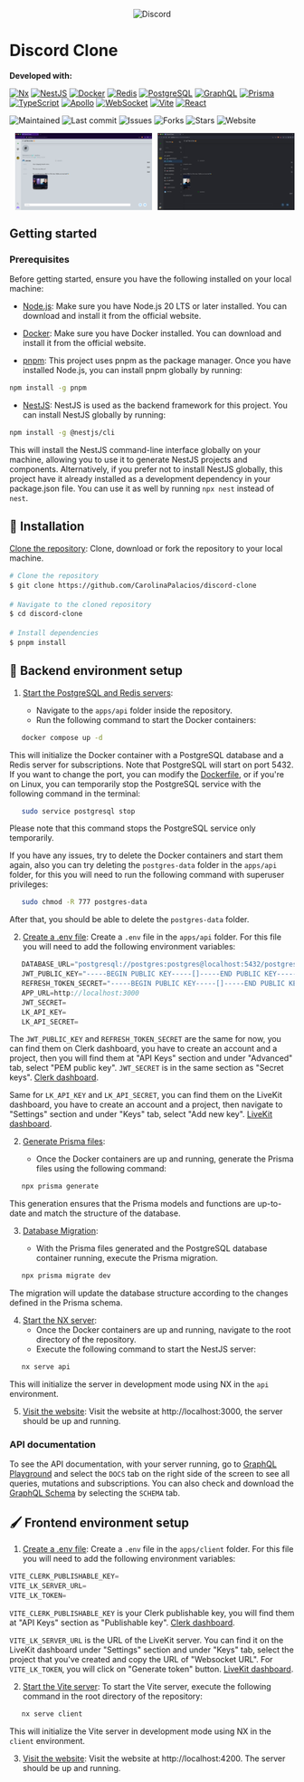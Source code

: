 <p align="center">
  <img src="https://www.svgrepo.com/show/353655/discord-icon.svg" alt="Discord" width="150" height="150" style="margin: auto;">
</p>

# Discord Clone

**Developed with:**

[![Nx](https://img.shields.io/badge/Nx-gray?style=for-the-badge&logo=nx&logoColor=lightblue)](https://nx.dev) [![NestJS](https://img.shields.io/badge/NestJS-gray?style=for-the-badge&logo=nestjs&logoColor=e0234e)](https://nestjs.com/) [![Docker](https://img.shields.io/badge/Docker-gray?style=for-the-badge&logo=docker&logoColor=007acc)](https://www.docker.com) [![Redis](https://img.shields.io/badge/Redis-gray?style=for-the-badge&logo=redis&logoColor=red)](https://redis.io) [![PostgreSQL](https://img.shields.io/badge/PostgreSQL-gray?style=for-the-badge&logo=postgresql&logoColor=007acc)](https://www.postgresql.org) [![GraphQL](https://img.shields.io/badge/GraphQL-gray?style=for-the-badge&logo=graphql&logoColor=f6009c)](https://graphql.org) [![Prisma](https://img.shields.io/badge/Prisma-gray?style=for-the-badge&logo=prisma&logoColor=00c2cb)](https://prisma.io) [![TypeScript](https://img.shields.io/badge/TypeScript-gray?style=for-the-badge&logo=typescript&logoColor=007acc)](https://www.typescriptlang.org) [![Apollo](https://img.shields.io/badge/Apollo-gray?style=for-the-badge&logo=apollographql&logoColor=pink)](https://www.apollographql.com) [![WebSocket](https://img.shields.io/badge/WebSocket-gray?style=for-the-badge&logo=Socket.io&logoColor=007acc)](https://www.npmjs.com/package/websocket) [![Vite](https://img.shields.io/badge/Vite-gray?style=for-the-badge&logo=vite&logoColor=yellow)](https://vitejs.dev) [![React](https://img.shields.io/badge/React-gray?style=for-the-badge&logo=react&logoColor=61dafb)](https://reactjs.org)

![Maintained](https://img.shields.io/badge/maintained-yes-indigo)
![Last commit](https://img.shields.io/github/last-commit/CarolinaPalacios/discord-clone/main)
![Issues](https://img.shields.io/github/issues/CarolinaPalacios/discord-clone)
![Forks](https://img.shields.io/github/forks/CarolinaPalacios/discord-clone)
![Stars](https://img.shields.io/github/stars/CarolinaPalacios/discord-clone)
![Website](https://img.shields.io/badge/website-down-red)

<div style="display: flex;">
  <img src="./discord-chat-image.png" alt="Discord Chat Image" style="width: 48%; margin-left: 10px;">
  
  <img src="./discord-server-menu.png" alt="Another Image" style="width: 48%; margin-left: 10px;">
</div>

## Getting started

### Prerequisites

Before getting started, ensure you have the following installed on your local machine:

- [Node.js](https://nodejs.org/): Make sure you have Node.js 20 LTS or later installed. You can download and install it from the official website.

- [Docker](https://docs.docker.com/get-docker/): Make sure you have Docker installed. You can download and install it from the official website.

- [pnpm](https://pnpm.io/): This project uses pnpm as the package manager. Once you have installed Node.js, you can install pnpm globally by running:

```bash
npm install -g pnpm
```

- [NestJS](https://nestjs.com/): NestJS is used as the backend framework for this project. You can install NestJS globally by running:

```bash
npm install -g @nestjs/cli
```

This will install the NestJS command-line interface globally on your machine, allowing you to use it to generate NestJS projects and components.
Alternatively, if you prefer not to install NestJS globally, this project have it already installed as a development dependency in your package.json file. You can use it as well by running `npx nest` instead of `nest`.

## 💾 Installation

[Clone the repository](https://github.com/CarolinaPalacios/discord-clone): Clone, download or fork the repository to your local machine.

```bash
# Clone the repository
$ git clone https://github.com/CarolinaPalacios/discord-clone

# Navigate to the cloned repository
$ cd discord-clone

# Install dependencies
$ pnpm install
```

## 🚀 Backend environment setup

1. [Start the PostgreSQL and Redis servers]():

   - Navigate to the `apps/api` folder inside the repository.
   - Run the following command to start the Docker containers:

```bash
   docker compose up -d
```

This will initialize the Docker container with a PostgreSQL database and a Redis server for subscriptions. Note that PostgreSQL will start on port 5432. If you want to change the port, you can modify the [Dockerfile](https://github.com/CarolinaPalacios/discord-clone/blob/main/apps/api/docker-compose.yml), or if you're on Linux, you can temporarily stop the PostgreSQL service with the following command in the terminal:

```bash
   sudo service postgresql stop
```

Please note that this command stops the PostgreSQL service only temporarily.

If you have any issues, try to delete the Docker containers and start them again, also you can try deleting the `postgres-data` folder in the `apps/api` folder, for this you will need to run the following command with superuser privileges:

```bash
   sudo chmod -R 777 postgres-data
```

After that, you should be able to delete the `postgres-data` folder.

2. [Create a .env file](): Create a `.env` file in the `apps/api` folder. For this file you will need to add the following environment variables:

```javascript
   DATABASE_URL="postgresql://postgres:postgres@localhost:5432/postgres?schema=public"
   JWT_PUBLIC_KEY="-----BEGIN PUBLIC KEY-----[]-----END PUBLIC KEY-----"
   REFRESH_TOKEN_SECRET="-----BEGIN PUBLIC KEY-----[]-----END PUBLIC KEY-----"
   APP_URL=http://localhost:3000
   JWT_SECRET=
   LK_API_KEY=
   LK_API_SECRET=
```

The `JWT_PUBLIC_KEY` and `REFRESH_TOKEN_SECRET` are the same for now, you can find them on Clerk dashboard, you have to create an account and a project, then you will find them at "API Keys" section and under "Advanced" tab, select "PEM public key". `JWT_SECRET` is in the same section as "Secret keys". [Clerk dashboard](https://dashboard.clerk.com/).

Same for `LK_API_KEY` and `LK_API_SECRET`, you can find them on the LiveKit dashboard, you have to create an account and a project, then navigate to "Settings" section and under "Keys" tab, select "Add new key". [LiveKit dashboard](https://cloud.livekit.io/).

2. [Generate Prisma files]():

   - Once the Docker containers are up and running, generate the Prisma files using the following command:

```bash
   npx prisma generate
```

This generation ensures that the Prisma models and functions are up-to-date and match the structure of the database.

3. [Database Migration]():

   - With the Prisma files generated and the PostgreSQL database container running, execute the Prisma migration.

```bash
   npx prisma migrate dev
```

The migration will update the database structure according to the changes defined in the Prisma schema.

4. [Start the NX server]():
   - Once the Docker containers are up and running, navigate to the root directory of the repository.
   - Execute the following command to start the NestJS server:

```bash
   nx serve api
```

This will initialize the server in development mode using NX in the `api` environment.

5. [Visit the website](): Visit the website at http://localhost:3000, the server should be up and running.

### API documentation

To see the API documentation, with your server running, go to [GraphQL Playground](http://localhost:3000/graphql) and select the `DOCS` tab on the right side of the screen to see all queries, mutations and subscriptions. You can also check and download the [GraphQL Schema](http://localhost:3000/graphql) by selecting the `SCHEMA` tab.

## 🖌️ Frontend environment setup

1. [Create a .env file](): Create a `.env` file in the `apps/client` folder. For this file you will need to add the following environment variables:

```javascript
VITE_CLERK_PUBLISHABLE_KEY=
VITE_LK_SERVER_URL=
VITE_LK_TOKEN=
```

`VITE_CLERK_PUBLISHABLE_KEY` is your Clerk publishable key, you will find them at "API Keys" section as "Publishable key". [Clerk dashboard](https://dashboard.clerk.com/).

`VITE_LK_SERVER_URL` is the URL of the LiveKit server. You can find it on the LiveKit dashboard under "Settings" section and under "Keys" tab, select the project that you've created and copy the URL of "Websocket URL".
For `VITE_LK_TOKEN`, you will click on "Generate token" button. [LiveKit dashboard](https://cloud.livekit.io/).

2. [Start the Vite server](): To start the Vite server, execute the following command in the root directory of the repository:

```bash
   nx serve client
```

This will initialize the Vite server in development mode using NX in the `client` environment.

3. [Visit the website](): Visit the website at http://localhost:4200. The server should be up and running.
